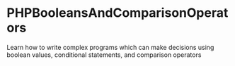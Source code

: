 # PHPBooleansAndComparisonOperators
Learn how to write complex programs which can make decisions using boolean values, conditional statements, and comparison operators
